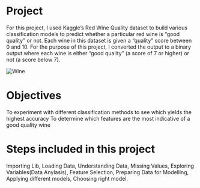 # Project

For this project, I used Kaggle’s Red Wine Quality dataset to build various classification models to predict whether a particular red wine is “good quality” or not. Each wine in this dataset is given a “quality” score between 0 and 10. For the purpose of this project, I converted the output to a binary output where each wine is either “good quality” (a score of 7 or higher) or not (a score below 7).

![Wine](https://github.com/user-attachments/assets/171aff22-3da6-4767-b9ed-4ea5189dd6fc)

# Objectives

To experiment with different classification methods to see which yields the highest accuracy
To determine which features are the most indicative of a good quality wine

# Steps included in this project

Importing Lib,
Loading Data,
Understanding Data,
Missing Values,
Exploring Variables(Data Anylasis),
Feature Selection,
Preparing Data for Modelling,
Applying different models,
Choosing right model.
